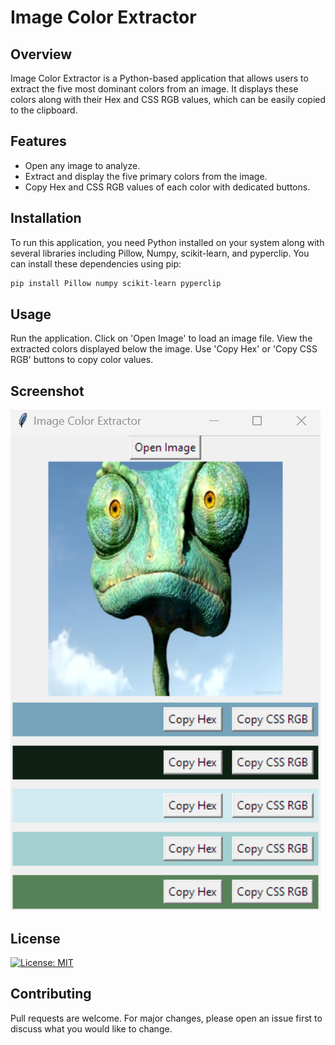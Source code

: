 # Image Color Extractor

## Overview
Image Color Extractor is a Python-based application that allows users to extract the five most dominant colors from an image. It displays these colors along with their Hex and CSS RGB values, which can be easily copied to the clipboard.

## Features
- Open any image to analyze.
- Extract and display the five primary colors from the image.
- Copy Hex and CSS RGB values of each color with dedicated buttons.

## Installation
To run this application, you need Python installed on your system along with several libraries including Pillow, Numpy, scikit-learn, and pyperclip. You can install these dependencies using pip:

```bash
pip install Pillow numpy scikit-learn pyperclip
```

## Usage
Run the application.
Click on 'Open Image' to load an image file.
View the extracted colors displayed below the image.
Use 'Copy Hex' or 'Copy CSS RGB' buttons to copy color values.

## Screenshot
![Screenshot](./screenshot.png)

## License
[![License: MIT](https://img.shields.io/badge/License-MIT-yellow.svg)](https://opensource.org/licenses/MIT)

## Contributing
Pull requests are welcome. For major changes, please open an issue first to discuss what you would like to change.